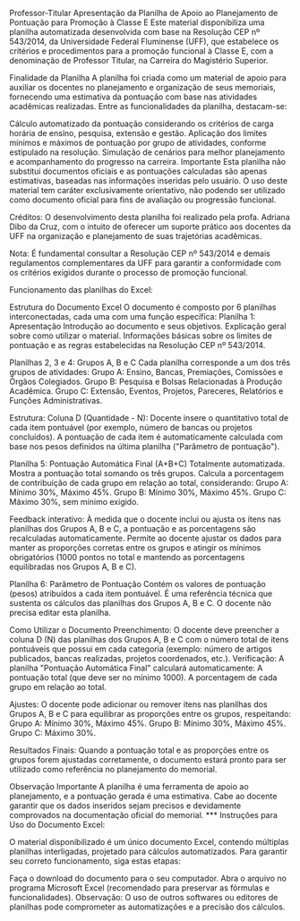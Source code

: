 Professor-Titular
Apresentação da Planilha de Apoio ao Planejamento de Pontuação para Promoção à Classe E
Este material disponibiliza uma planilha automatizada desenvolvida com base na Resolução CEP nº 543/2014, da Universidade Federal Fluminense (UFF), que estabelece os critérios e procedimentos para a promoção funcional à Classe E, com a denominação de Professor Titular, na Carreira do Magistério Superior.

Finalidade da Planilha A planilha foi criada como um material de apoio para auxiliar os docentes no planejamento e organização de seus memoriais, fornecendo uma estimativa da pontuação com base nas atividades acadêmicas realizadas. Entre as funcionalidades da planilha, destacam-se:

Cálculo automatizado da pontuação considerando os critérios de carga horária de ensino, pesquisa, extensão e gestão.
Aplicação dos limites mínimos e máximos de pontuação por grupo de atividades, conforme estipulado na resolução.
Simulação de cenários para melhor planejamento e acompanhamento do progresso na carreira.
Importante Esta planilha não substitui documentos oficiais e as pontuações calculadas são apenas estimativas, baseadas nas informações inseridas pelo usuário. O uso deste material tem caráter exclusivamente orientativo, não podendo ser utilizado como documento oficial para fins de avaliação ou progressão funcional.

Créditos: O desenvolvimento desta planilha foi realizado pela profa. Adriana Dibo da Cruz, com o intuito de oferecer um suporte prático aos docentes da UFF na organização e planejamento de suas trajetórias acadêmicas.

Nota: É fundamental consultar a Resolução CEP nº 543/2014 e demais regulamentos complementares da UFF para garantir a conformidade com os critérios exigidos durante o processo de promoção funcional.

Funcionamento das planilhas do Excel:

Estrutura do Documento Excel O documento é composto por 6 planilhas interconectadas, cada uma com uma função específica:
Planilha 1: Apresentação Introdução ao documento e seus objetivos. Explicação geral sobre como utilizar o material. Informações básicas sobre os limites de pontuação e as regras estabelecidas na Resolução CEP nº 543/2014.

Planilhas 2, 3 e 4: Grupos A, B e C Cada planilha corresponde a um dos três grupos de atividades: Grupo A: Ensino, Bancas, Premiações, Comissões e Órgãos Colegiados. Grupo B: Pesquisa e Bolsas Relacionadas à Produção Acadêmica. Grupo C: Extensão, Eventos, Projetos, Pareceres, Relatórios e Funções Administrativas.

Estrutura: Coluna D (Quantidade - N): Docente insere o quantitativo total de cada item pontuável (por exemplo, número de bancas ou projetos concluídos). A pontuação de cada item é automaticamente calculada com base nos pesos definidos na última planilha ("Parâmetro de pontuação").

Planilha 5: Pontuação Automática Final (A+B+C) Totalmente automatizada. Mostra a pontuação total somando os três grupos. Calcula a porcentagem de contribuição de cada grupo em relação ao total, considerando: Grupo A: Mínimo 30%, Máximo 45%. Grupo B: Mínimo 30%, Máximo 45%. Grupo C: Máximo 30%, sem mínimo exigido.

Feedback interativo: À medida que o docente inclui ou ajusta os itens nas planilhas dos Grupos A, B e C, a pontuação e as porcentagens são recalculadas automaticamente. Permite ao docente ajustar os dados para manter as proporções corretas entre os grupos e atingir os mínimos obrigatórios (1000 pontos no total e mantendo as porcentagens equilibradas nos Grupos A, B e C).

Planilha 6: Parâmetro de Pontuação Contém os valores de pontuação (pesos) atribuídos a cada item pontuável. É uma referência técnica que sustenta os cálculos das planilhas dos Grupos A, B e C. O docente não precisa editar esta planilha.

Como Utilizar o Documento Preenchimento: O docente deve preencher a coluna D (N) das planilhas dos Grupos A, B e C com o número total de itens pontuáveis que possui em cada categoria (exemplo: número de artigos publicados, bancas realizadas, projetos coordenados, etc.).
Verificação: A planilha "Pontuação Automática Final" calculará automaticamente: A pontuação total (que deve ser no mínimo 1000). A porcentagem de cada grupo em relação ao total.

Ajustes: O docente pode adicionar ou remover itens nas planilhas dos Grupos A, B e C para equilibrar as proporções entre os grupos, respeitando: Grupo A: Mínimo 30%, Máximo 45%. Grupo B: Mínimo 30%, Máximo 45%. Grupo C: Máximo 30%.

Resultados Finais: Quando a pontuação total e as proporções entre os grupos forem ajustadas corretamente, o documento estará pronto para ser utilizado como referência no planejamento do memorial.

Observação Importante A planilha é uma ferramenta de apoio ao planejamento, e a pontuação gerada é uma estimativa. Cabe ao docente garantir que os dados inseridos sejam precisos e devidamente comprovados na documentação oficial do memorial.
*** Instruções para Uso do Documento Excel:

O material disponibilizado é um único documento Excel, contendo múltiplas planilhas interligadas, projetado para cálculos automatizados. Para garantir seu correto funcionamento, siga estas etapas:

Faça o download do documento para o seu computador. Abra o arquivo no programa Microsoft Excel (recomendado para preservar as fórmulas e funcionalidades). Observação: O uso de outros softwares ou editores de planilhas pode comprometer as automatizações e a precisão dos cálculos.
